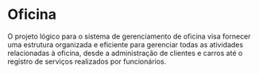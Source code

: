 # Oficina
O projeto lógico para o sistema de gerenciamento de oficina visa fornecer uma estrutura organizada e eficiente para gerenciar todas as atividades relacionadas à oficina, desde a administração de clientes e carros até o registro de serviços realizados por funcionários.
